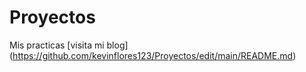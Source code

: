# Proyectos
Mis practicas
[visita mi blog] (https://github.com/kevinflores123/Proyectos/edit/main/README.md)
